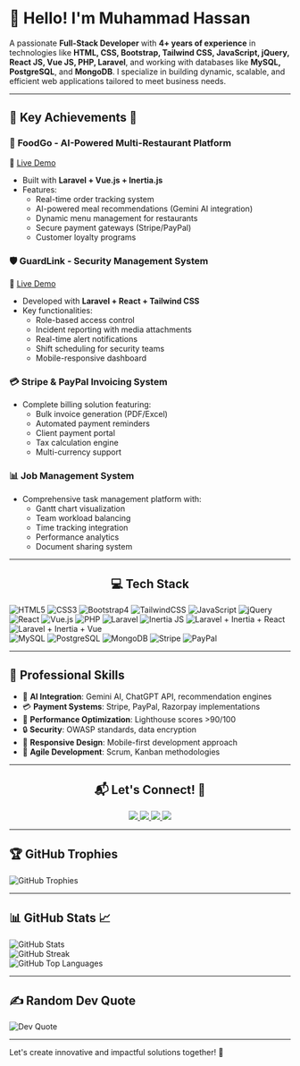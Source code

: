 # 👋 **Hello! I'm Muhammad Hassan**

A passionate **Full-Stack Developer** with **4+ years of experience** in technologies like **HTML, CSS, Bootstrap, Tailwind CSS, JavaScript, jQuery, React JS, Vue JS, PHP, Laravel**, and working with databases like **MySQL, PostgreSQL**, and **MongoDB**. I specialize in building dynamic, scalable, and efficient web applications tailored to meet business needs.

---

## 💼 **Key Achievements** 🚀

### 🍔 **FoodGo - AI-Powered Multi-Restaurant Platform**
🔗 [Live Demo](https://food-go-app.codeflex.org)
- Built with **Laravel + Vue.js + Inertia.js**
- Features:
  - Real-time order tracking system
  - AI-powered meal recommendations (Gemini AI integration)
  - Dynamic menu management for restaurants
  - Secure payment gateways (Stripe/PayPal)
  - Customer loyalty programs

### 🛡️ **GuardLink - Security Management System**
🔗 [Live Demo](https://guard-link-app.codeflex.org)
- Developed with **Laravel + React + Tailwind CSS**
- Key functionalities:
  - Role-based access control
  - Incident reporting with media attachments
  - Real-time alert notifications
  - Shift scheduling for security teams
  - Mobile-responsive dashboard

### 💳 **Stripe & PayPal Invoicing System**
- Complete billing solution featuring:
  - Bulk invoice generation (PDF/Excel)
  - Automated payment reminders
  - Client payment portal
  - Tax calculation engine
  - Multi-currency support

### 📊 **Job Management System**
- Comprehensive task management platform with:
  - Gantt chart visualization
  - Team workload balancing
  - Time tracking integration
  - Performance analytics
  - Document sharing system

---

<h2 align="center">💻 Tech Stack</h2>

<div align="left">
  <img src="https://img.shields.io/badge/HTML5-%23E34F26.svg?style=flat-square&logo=html5&logoColor=white" alt="HTML5">
  <img src="https://img.shields.io/badge/CSS3-%231572B6.svg?style=flat-square&logo=css3&logoColor=white" alt="CSS3">
  <img src="https://img.shields.io/badge/Bootstrap4-%23563D7C.svg?style=flat-square&logo=bootstrap&logoColor=white" alt="Bootstrap4">
  <img src="https://img.shields.io/badge/TailwindCSS-%2338B2AC.svg?style=flat-square&logo=tailwind-css&logoColor=white" alt="TailwindCSS">
  <img src="https://img.shields.io/badge/JavaScript-%23F7DF1E.svg?style=flat-square&logo=javascript&logoColor=black" alt="JavaScript">
  <img src="https://img.shields.io/badge/jQuery-%230769AD.svg?style=flat-square&logo=jquery&logoColor=white" alt="jQuery">
  <img src="https://img.shields.io/badge/React-%2361DAFB.svg?style=flat-square&logo=react&logoColor=white" alt="React">
  <img src="https://img.shields.io/badge/Vue.js-%2341B883.svg?style=flat-square&logo=vue.js&logoColor=white" alt="Vue.js">
  <img src="https://img.shields.io/badge/PHP-%23777BB4.svg?style=flat-square&logo=php&logoColor=white" alt="PHP">
  <img src="https://img.shields.io/badge/Laravel-%23FF2D20.svg?style=flat-square&logo=laravel&logoColor=white" alt="Laravel">
  <img src="https://img.shields.io/badge/Inertia%20JS-%23505296.svg?style=flat-square&logo=inertia&logoColor=white" alt="Inertia JS">
  <img src="https://img.shields.io/badge/Laravel%20%2B%20Inertia%20%2B%20React-%2361DAFB.svg?style=flat-square&logo=react&logoColor=white" alt="Laravel + Inertia + React">
  <img src="https://img.shields.io/badge/Laravel%20%2B%20Inertia%20%2B%20Vue-%2341B883.svg?style=flat-square&logo=vue.js&logoColor=white" alt="Laravel + Inertia + Vue">
  <br>
  <img src="https://img.shields.io/badge/MySQL-%2300f.svg?style=flat-square&logo=mysql&logoColor=white" alt="MySQL">
  <img src="https://img.shields.io/badge/PostgreSQL-%23316192.svg?style=flat-square&logo=postgresql&logoColor=white" alt="PostgreSQL">
  <img src="https://img.shields.io/badge/MongoDB-%2347A248.svg?style=flat-square&logo=mongodb&logoColor=white" alt="MongoDB">
  <img src="https://img.shields.io/badge/Stripe-%2300A2FF.svg?style=flat-square&logo=stripe&logoColor=white" alt="Stripe">
  <img src="https://img.shields.io/badge/PayPal-%2300457C.svg?style=flat-square&logo=paypal&logoColor=white" alt="PayPal">
</div>

---

## 🌟 **Professional Skills**  
- 🧠 **AI Integration**: Gemini AI, ChatGPT API, recommendation engines  
- 💳 **Payment Systems**: Stripe, PayPal, Razorpay implementations  
- 🚀 **Performance Optimization**: Lighthouse scores >90/100  
- 🔒 **Security**: OWASP standards, data encryption  
- 📱 **Responsive Design**: Mobile-first development approach  
- 🔄 **Agile Development**: Scrum, Kanban methodologies  

---

<div align="center">
  <h2 align="center">📬 Let's Connect! 🤝</h2>
  <!-- Email -->
  <a href="mailto:hassan.codeflex@gmail.com">
    <img src="https://img.shields.io/badge/Email-hassan.codeflex%40gmail.com-D14836?style=for-the-badge&logo=gmail&logoColor=white" />
  </a>
  <!-- LinkedIn -->
  <a href="https://www.linkedin.com/in/muhammad-hassan-104993302/">
    <img src="https://img.shields.io/badge/LinkedIn-Muhammad%20Hassan-0077B5?style=for-the-badge&logo=linkedin&logoColor=white" />
  </a>
  <!-- Portfolio -->
  <a href="http://hassan.codeflex.org">
    <img src="https://img.shields.io/badge/Portfolio-hassan.codeflex.org-9B59B6?style=for-the-badge&logo=internet-explorer&logoColor=white" />
  </a>
  <!-- GitHub -->
  <a href="https://github.com/MuhammadHassandeveloper">
    <img src="https://img.shields.io/badge/GitHub-MuhammadHassandeveloper-181717?style=for-the-badge&logo=github&logoColor=white" />
  </a>
</div>

---

## 🏆 **GitHub Trophies**  
![GitHub Trophies](https://github-profile-trophy.vercel.app/?username=MuhammadHassandeveloper&theme=radical&no-frame=false&no-bg=false&margin-w=4)

---

## 📊 **GitHub Stats** 📈  
![GitHub Stats](https://github-readme-stats.vercel.app/api?username=MuhammadHassandeveloper&theme=vue-dark&hide_border=false&include_all_commits=true&count_private=true)  
![GitHub Streak](https://github-readme-streak-stats.herokuapp.com/?user=MuhammadHassandeveloper&theme=vue-dark&hide_border=false)  
![GitHub Top Languages](https://github-readme-stats.vercel.app/api/top-langs/?username=MuhammadHassandeveloper&theme=vue-dark&hide_border=false&include_all_commits=true&count_private=true&layout=compact)

---

## ✍️ **Random Dev Quote**  
![Dev Quote](https://quotes-github-readme.vercel.app/api?type=horizontal&theme=radical)

---

Let's create innovative and impactful solutions together! 🚀
